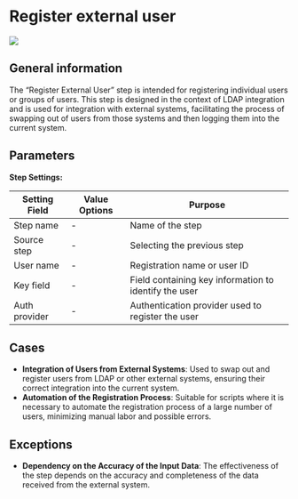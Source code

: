 # Register external user

![](../../assets/images/app-development/register-external-user.png)

## General information
The “Register External User” step is intended for registering individual users or groups of users. This step is designed in the context of LDAP integration and is used for integration with external systems, facilitating the process of swapping out of users from those systems and then logging them into the current system.

## Parameters
**Step Settings:**

| Setting Field | Value Options | Purpose |
|----------------|-------------------|------------|
| Step name      | -                 | Name of the step |
| Source step    | -                 | Selecting the previous step |
| User name      | -                 | Registration name or user ID |
| Key field      | -                 | Field containing key information to identify the user |
| Auth provider  | -                 | Authentication provider used to register the user |

## Cases
- **Integration of Users from External Systems**: Used to swap out and register users from LDAP or other external systems, ensuring their correct integration into the current system.
- **Automation of the Registration Process**: Suitable for scripts where it is necessary to automate the registration process of a large number of users, minimizing manual labor and possible errors.

## Exceptions
- **Dependency on the Accuracy of the Input Data**: The effectiveness of the step depends on the accuracy and completeness of the data received from the external system.

